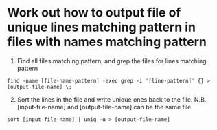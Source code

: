 Work out how to output file of unique lines matching pattern in files with names matching pattern
===

1. Find all files matching pattern, and grep the files for lines matching pattern
```
find -name [file-name-pattern] -exec grep -i '[line-pattern]' {} > [output-file-name] \;
```

2. Sort the lines in the file and write unique ones back to the file. N.B. [input-file-name] and [output-file-name] can be the same file.
```
sort [input-file-name] | uniq -u > [output-file-name]
```